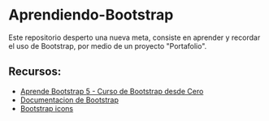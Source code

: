 # Aprendiendo-Bootstrap
Este repositorio desperto una nueva meta, consiste en aprender y recordar el uso de Bootstrap, por medio de un proyecto "Portafolio".

## Recursos:
- [Aprende Bootstrap 5 - Curso de Bootstrap desde Cero](https://www.youtube.com/watch?v=QCw0L6FupQ0)
- [Documentacion de Bootstrap](https://getbootstrap.com/)
- [Bootstrap icons](https://icons.getbootstrap.com/)

